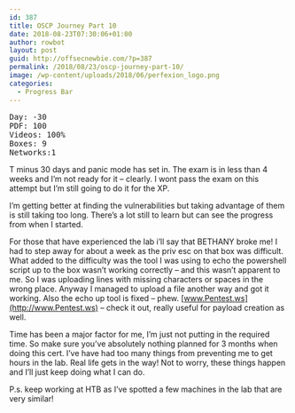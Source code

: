 ```yaml
---
id: 387
title: OSCP Journey Part 10
date: 2018-08-23T07:30:06+01:00
author: rowbot
layout: post
guid: http://offsecnewbie.com/?p=387
permalink: /2018/08/23/oscp-journey-part-10/
image: /wp-content/uploads/2018/06/perfexion_logo.png
categories:
  - Progress Bar
---
```

<pre class="wp-block-preformatted">Day: -30
PDF: 100
Videos: 100%
Boxes: 9
Networks:1</pre>

T minus 30 days and panic mode has set in. The exam is in less than 4 weeks and I&#8217;m not ready for it &#8211; clearly. I wont pass the exam on this attempt but I&#8217;m still going to do it for the XP. 

I&#8217;m getting better at finding the vulnerabilities but taking advantage of them is still taking too long. There&#8217;s a lot still to learn but can see the progress from when I started.

For those that have experienced the lab i&#8217;ll say that BETHANY broke me! I had to step away for about a week as the priv esc on that box was difficult. What added to the difficulty was the tool I was using to echo the powershell script up to the box wasn&#8217;t working correctly &#8211; and this wasn&#8217;t apparent to me. So I was uploading lines with missing characters or spaces in the wrong place. Anyway I managed to upload a file another way and got it working. Also the echo up tool is fixed &#8211; phew. [www.Pentest.ws](http://www.Pentest.ws) &#8211; check it out, really useful for payload creation as well. 

Time has been a major factor for me, I&#8217;m just not putting in the required time. So make sure you&#8217;ve absolutely nothing planned for 3 months when doing this cert. I&#8217;ve have had too many things from preventing me to get hours in the lab. Real life gets in the way! Not to worry, these things happen and I&#8217;ll just keep doing what I can do. 

P.s. keep working at HTB as I&#8217;ve spotted a few machines in the lab that are very similar!